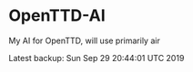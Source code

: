 # OpenTTD-AI
My AI for OpenTTD, will use primarily air

Latest backup: Sun Sep 29 20:44:01 UTC 2019

